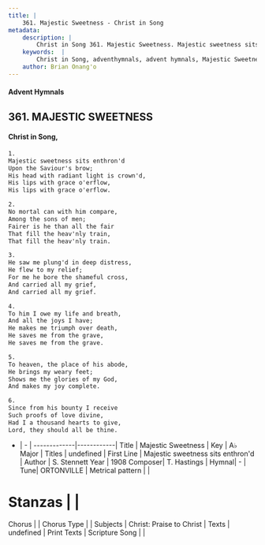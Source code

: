 ```yaml
---
title: |
    361. Majestic Sweetness - Christ in Song
metadata:
    description: |
        Christ in Song 361. Majestic Sweetness. Majestic sweetness sits enthron'd Upon the Saviour's brow; His head with radiant light is crown'd, His lips with grace o'erflow, His lips with grace o'erflow.
    keywords:  |
        Christ in Song, adventhymnals, advent hymnals, Majestic Sweetness, Majestic sweetness sits enthron'd. 
    author: Brian Onang'o
---
```


#### Advent Hymnals
## 361. MAJESTIC SWEETNESS
####  Christ in Song,

```txt
1.
Majestic sweetness sits enthron'd
Upon the Saviour's brow;
His head with radiant light is crown'd,
His lips with grace o'erflow,
His lips with grace o'erflow.

2.
No mortal can with him compare,
Among the sons of men;
Fairer is he than all the fair
That fill the heav'nly train,
That fill the heav'nly train.

3.
He saw me plung'd in deep distress,
He flew to my relief;
For me he bore the shameful cross,
And carried all my grief,
And carried all my grief.

4.
To him I owe my life and breath,
And all the joys I have;
He makes me triumph over death,
He saves me from the grave,
He saves me from the grave.

5.
To heaven, the place of his abode,
He brings my weary feet;
Shows me the glories of my God,
And makes my joy complete.

6.
Since from his bounty I receive
Such proofs of love divine,
Had I a thousand hearts to give,
Lord, they should all be thine.

```

- |   -  |
-------------|------------|
Title | Majestic Sweetness |
Key | A♭ Major |
Titles | undefined |
First Line | Majestic sweetness sits enthron'd |
Author | S. Stennett
Year | 1908
Composer| T. Hastings |
Hymnal|  - |
Tune| ORTONVILLE |
Metrical pattern | |
# Stanzas |  |
Chorus |  |
Chorus Type |  |
Subjects | Christ: Praise to Christ |
Texts | undefined |
Print Texts | 
Scripture Song |  |
    
